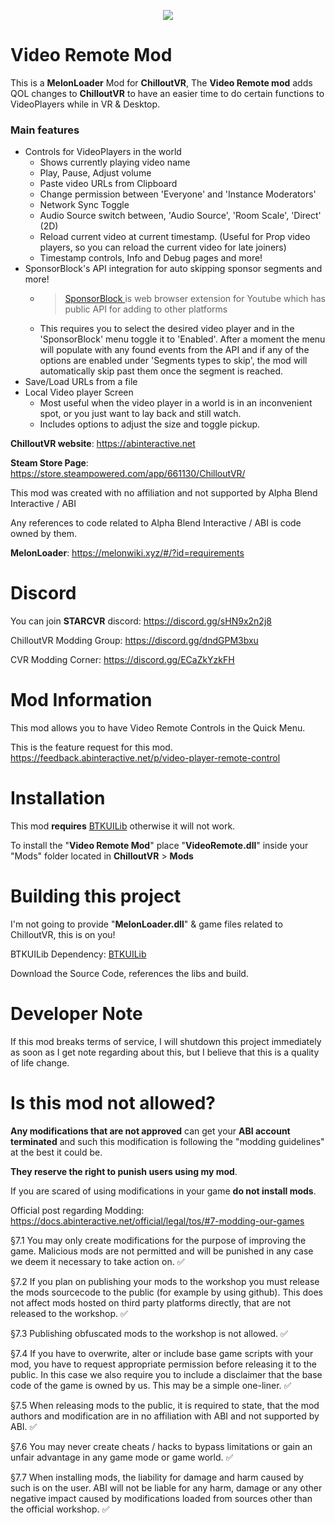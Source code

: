
<p align="center">
  <img src="https://user-images.githubusercontent.com/81605232/235234813-e054992e-9afb-4eaa-b87e-ea55f8dbf88b.png" />
</p>

# Video Remote Mod

This is a **MelonLoader** Mod for **ChilloutVR**, 
The **Video Remote mod** adds QOL changes to **ChilloutVR** to have an easier time to do certain functions to VideoPlayers while in VR & Desktop.

### Main features


-  Controls for VideoPlayers in the world
	- Shows currently playing video name
	- Play, Pause, Adjust volume
	- Paste video URLs from Clipboard
	- Change permission between 'Everyone' and 'Instance Moderators' 
	- Network Sync Toggle
	- Audio Source switch between, 'Audio Source', 'Room Scale', 'Direct' (2D) 
	- Reload current video at current timestamp. (Useful for Prop video players, so you can reload the current video for late joiners)
	- Timestamp controls, Info and Debug pages and more!   
- SponsorBlock's API integration for auto skipping sponsor segments and more! 
   - > [SponsorBlock ](https://sponsor.ajay.app/)is web browser extension for Youtube which has public API for adding to other platforms
   - This requires you to select the desired video player and in the 'SponsorBlock' menu toggle it to 'Enabled'.  After a moment the menu will populate with any found events from the API and if any of the options are enabled under  'Segments types to skip', the mod will automatically skip past them once the segment is reached. 
 - Save/Load URLs from a file
 - Local Video player Screen
	 - Most useful when the video player in a world is in an inconvenient spot, or you just want to lay back and still watch. 
	 - Includes options to adjust the size and toggle pickup.


**ChilloutVR website**: https://abinteractive.net

**Steam Store Page**: https://store.steampowered.com/app/661130/ChilloutVR/

This mod was created with no affiliation and not supported by Alpha Blend Interactive / ABI

Any references to code related to Alpha Blend Interactive / ABI is code owned by them.

**MelonLoader**: https://melonwiki.xyz/#/?id=requirements



# Discord
You can join **STARCVR** discord: https://discord.gg/sHN9x2n2j8

ChilloutVR Modding Group: https://discord.gg/dndGPM3bxu

CVR Modding Corner: https://discord.gg/ECaZkYzkFH

# Mod Information

This mod allows you to have Video Remote Controls in the Quick Menu.

This is the feature request for this mod. https://feedback.abinteractive.net/p/video-player-remote-control
# Installation

This mod **requires** [BTKUILib](https://github.com/BTK-Development/BTKUILib) otherwise it will not work.

To install the "**Video Remote Mod**" place "**VideoRemote.dll**" inside your "Mods" folder located in **ChilloutVR** > **Mods**



# Building this project

I'm not going to provide "**MelonLoader.dll**" & game files related to ChilloutVR, this is on you!

BTKUILib Dependency: [BTKUILib](https://github.com/BTK-Development/BTKUILib)

Download the Source Code, references the libs and build.

# Developer Note

If this mod breaks terms of service, I will shutdown this project immediately as soon as I get note regarding about this, but I believe that this is a quality of life change.

# Is this mod not allowed?

**Any modifications that are not approved** can get your **ABI account terminated** and such this modification is following the "modding guidelines" at the best it could be.

**They reserve the right to punish users using my mod**.

If you are scared of using modifications in your game **do not install mods**.

Official post regarding Modding: https://docs.abinteractive.net/official/legal/tos/#7-modding-our-games

§7.1 You may only create modifications for the purpose of improving the game. Malicious mods are not permitted and will be punished in any case we deem it necessary to take action on. ✅

§7.2 If you plan on publishing your mods to the workshop you must release the mods sourcecode to the public (for example by using github). This does not affect mods hosted on third party platforms directly, that are not released to the workshop. ✅

§7.3 Publishing obfuscated mods to the workshop is not allowed. ✅

§7.4 If you have to overwrite, alter or include base game scripts with your mod, you have to request appropriate permission before releasing it to the public. In this case we also require you to include a disclaimer that the base code of the game is owned by us. This may be a simple one-liner. ✅

§7.5 When releasing mods to the public, it is required to state, that the mod authors and modification are in no affiliation with ABI and not supported by ABI. ✅

§7.6 You may never create cheats / hacks to bypass limitations or gain an unfair advantage in any game mode or game world. ✅

§7.7 When installing mods, the liability for damage and harm caused by such is on the user. ABI will not be liable for any harm, damage or any other negative impact caused by modifications loaded from sources other than the official workshop. ✅
